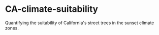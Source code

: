 # CA-climate-suitability
Quantifying the suitability of California's street trees in the sunset climate zones.
